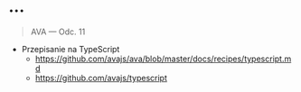# ...

> AVA — Odc. 11

* Przepisanie na TypeScript
  + https://github.com/avajs/ava/blob/master/docs/recipes/typescript.md
  + https://github.com/avajs/typescript

